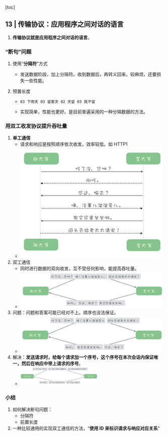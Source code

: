 [toc]

## 13 | 传输协议：应用程序之间对话的语言

1.  **传输协议就是应用程序之间对话的语言**。

### “断句”问题

1.  使用“**分隔符**”方式

    -   发送数据阶段，加上分隔符。收到数据后，再转义回来。较麻烦，还要损失一些性能。

2.  预置长度

    -   ```
        03 下雨天 03 留客天 02 天留 03 我不留
        ```

    -   实现简单，性能也更好。是目前普遍采用的一种分隔数据的方法。

### 用双工收发协议提升吞吐量

1.  **单工通信**
    -   请求和响应是按照顺序依次收发，效率较低。如 HTTP1
    -   ![img](imgs/bcbcec4ce8e9120b28b5627e56cb0ccd.jpg)
2.  双工通信
    -   同时进行数据的双向收发，互不受任何影响，能提高吞吐量。
    -   ![img](imgs/8a6587851a0fbc9fd0e4c9d09357aee5.jpg)
3.  问题：问题和答案可能已经对不上。顺序也没法保证。
    -   ![img](imgs/29d696771575b46258e4d6bd809c8c46.jpg)
4.  解决：**发送请求时，给每个请求加一个序号，这个序号在本次会话内保证唯一，然后在响应中带上请求的序号**。
    -   <img src="imgs/7c944db7d136f3b9c027be3e99685f18.jpg" alt="img" style="zoom:24%;" />

### 小结

1.  如何解决断句问题：
    -   分隔符
    -   前置长度
2.  一种比较通用的实现双工通信的方法，“**使用 ID 来标识请求与响应对应关系**”